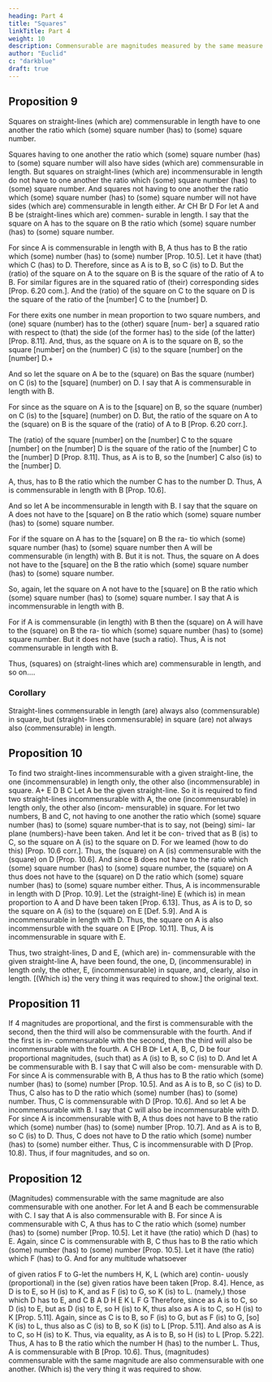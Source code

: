 ```yaml
---
heading: Part 4
title: "Squares"
linkTitle: Part 4 
weight: 10
description: Commensurable are magnitudes measured by the same measure
author: "Euclid"
c: "darkblue"
draft: true
---
```



## Proposition 9

Squares on straight-lines (which are) commensurable in length have to one another the ratio which (some) square number (has) to (some) square number.

Squares having to one another the ratio which (some) square number (has) to (some) square number will also have sides (which are) commensurable in length. But squares on straight-lines (which are) incommensurable in length do not have to one another the ratio which (some) square number (has) to (some) square number. And squares not having to one another the ratio which (some) square number (has) to (some) square number will not have sides (which are) commensurable in length either.
Ar CH
Br
D
For let A and B be (straight-lines which are) commen- surable in length. I say that the square on A has to the square on B the ratio which (some) square number (has) to (some) square number.

For since A is commensurable in length with B, A thus has to B the ratio which (some) number (has) to (some) number [Prop. 10.5]. Let it have (that) which C (has) to D. Therefore, since as A is to B, so C (is) to D. But the (ratio) of the square on A to the square on B is the square of the ratio of A to B. For similar figures are in the squared ratio of (their) corresponding sides [Prop. 6.20 com.]. And the (ratio) of the square on C to the square on D is the square of the ratio of the [number] C to the [number] D. 

For there exits one number in mean proportion to two square numbers, and (one) square (number) has to the (other) square [num- ber] a squared ratio with respect to (that) the side (of the former has) to the side (of the latter) [Prop. 8.11]. And, thus, as the square on A is to the square on B, so the square [number] on the (number) C (is) to the square [number] on the [number] D.+

And so let the square on A be to the (square) on Bas the square (number) on C (is) to the [square] (number) on D. I say that A is commensurable in length with B.

For since as the square on A is to the [square] on B, so the square (number) on C (is) to the [square] (number) on D. But, the ratio of the square on A to the (square) on B is the square of the (ratio) of A to B [Prop. 6.20 corr.]. 

The (ratio) of the square [number] on the [number] C to the square [number] on the [number] D is the square of the ratio of the [number] C to the [number] D [Prop. 8.11]. Thus, as A is to B, so the [number] C also (is) to the [number] D. 

A, thus, has to B the ratio which the number C has to the number D. Thus, A is commensurable in length with B [Prop. 10.6].

And so let A be incommensurable in length with B. I say that the square on A does not have to the [square] on B the ratio which (some) square number (has) to (some) square number.

For if the square on A has to the [square] on B the ra- tio which (some) square number (has) to (some) square number then A will be commensurable (in length) with B. But it is not. Thus, the square on A does not have to the [square] on the B the ratio which (some) square number (has) to (some) square number.

So, again, let the square on A not have to the [square] on B the ratio which (some) square number (has) to (some) square number. I say that A is incommensurable in length with B.

For if A is commensurable (in length) with B then the (square) on A will have to the (square) on B the ra- tio which (some) square number (has) to (some) square number. But it does not have (such a ratio). Thus, A is not commensurable in length with B.

Thus, (squares) on (straight-lines which are) commensurable in length, and so on....

### Corollary

Straight-lines commensurable in length (are) always also (commensurable) in square, but (straight- lines commensurable) in square (are) not always also (commensurable) in length.


##  Proposition 10

To find two straight-lines incommensurable with a given straight-line, the one (incommensurable) in length only, the other also (incommensurable) in square.
A+
E
D
B
C
Let A be the given straight-line. So it is required to find two straight-lines incommensurable with A, the one (incommensurable) in length only, the other also (incom- mensurable) in square.
For let two numbers, B and C, not having to one another the ratio which (some) square number (has) to (some) square number-that is to say, not (being) simi- lar plane (numbers)-have been taken. And let it be con- trived that as B (is) to C, so the square on A (is) to the square on D. For we leamed (how to do this) [Prop. 10.6 corr.]. Thus, the (square) on A (is) commensurable with the (square) on D [Prop. 10.6]. And since B does not have to the ratio which (some) square number (has) to (some) square number, the (square) on A thus does not have to the (square) on D the ratio which (some) square number (has) to (some) square number either. Thus, A is incommensurable in length with D [Prop. 10.9]. Let the (straight-line) E (which is) in mean proportion to A and D have been taken [Prop. 6.13]. Thus, as A is to D, so the square on A (is) to the (square) on E [Def. 5.9]. And A is incommensurable in length with D. Thus, the square on A is also incommensurble with the square on E [Prop. 10.11]. Thus, A is incommensurable in square with E.


Thus, two straight-lines, D and E, (which are) in- commensurable with the given straight-line A, have been found, the one, D, (incommensurable) in length only, the other, E, (incommensurable) in square, and, clearly, also in length. [(Which is) the very thing it was required to show.]
the original text.

## Proposition 11

If 4 magnitudes are proportional, and the first is commensurable with the second, then the third will also be commensurable with the fourth. And if the first is in- commensurable with the second, then the third will also be incommensurable with the fourth.
A
CH
B
ᎠᎰ
Let A, B, C, D be four proportional magnitudes, (such that) as A (is) to B, so C (is) to D. And let A be commensurable with B. I say that C will also be com- mensurable with D.
For since A is commensurable with B, A thus has to B the ratio which (some) number (has) to (some) number [Prop. 10.5]. And as A is to B, so C (is) to D. Thus, C also has to D the ratio which (some) number (has) to (some) number. Thus, C is commensurable with D [Prop. 10.6].
And so let A be incommensurable with B. I say that C will also be incommensurable with D. For since A is incommensurable with B, A thus does not have to B the ratio which (some) number (has) to (some) number [Prop. 10.7]. And as A is to B, so C (is) to D. Thus, C does not have to D the ratio which (some) number (has) to (some) number either. Thus, C is incommensurable with D [Prop. 10.8).
Thus, if four magnitudes, and so on.


## Proposition 12

(Magnitudes) commensurable with the same magnitude are also commensurable with one another.
For let A and B each be commensurable with C. I say that A is also commensurable with B.
For since A is commensurable with C, A thus has to C the ratio which (some) number (has) to (some) number [Prop. 10.5]. Let it have (the ratio) which D (has) to E. Again, since C is commensurable with B, C thus has to B the ratio which (some) number (has) to (some) number [Prop. 10.5]. Let it have (the ratio) which F (has) to G. And for any multitude whatsoever


of given ratios F to G-let the numbers H, K, L (which are) contin- uously (proportional) in the (se) given ratios have been taken [Prop. 8.4]. Hence, as D is to E, so H (is) to K, and as F (is) to G, so K (is) to L.
(namely,) those which D has to E, and
C
B
A
D
H
E
K
L
F
G
Therefore, since as A is to C, so D (is) to E, but as D (is) to E, so H (is) to K, thus also as A is to C, so H (is) to K [Prop. 5.11]. Again, since as C is to B, so F (is) to G, but as F (is) to G, [so] K (is) to L, thus also as C (is) to B, so K (is) to L [Prop. 5.11]. And also as A is to C, so H (is) to K. Thus, via equality, as A is to B, so H (is) to L [Prop. 5.22]. Thus, A has to B the ratio which the number H (has) to the number L. Thus, A is commensurable with B [Prop. 10.6].
Thus, (magnitudes) commensurable with the same magnitude are also commensurable with one another. (Which is) the very thing it was required to show.

